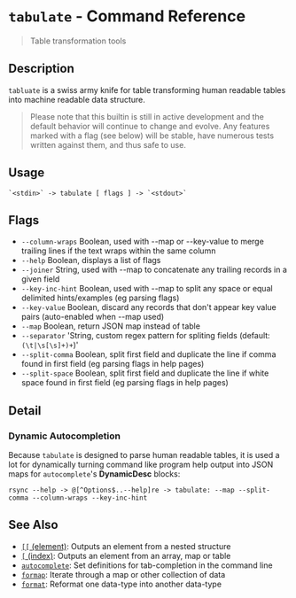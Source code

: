 # `tabulate` - Command Reference

> Table transformation tools

## Description

`tabluate` is a swiss army knife for table transforming human readable tables
into machine readable data structure.

> Please note that this builtin is still in active development and the default
> behavior will continue to change and evolve. Any features marked with a flag
> (see below) will be stable, have numerous tests written against them, and
> thus safe to use.

## Usage

    `<stdin>` -> tabulate [ flags ] -> `<stdout>`

## Flags

- `--column-wraps`
  Boolean, used with --map or --key-value to merge trailing lines if the text wraps within the same column
- `--help`
  Boolean, displays a list of flags
- `--joiner`
  String, used with --map to concatenate any trailing records in a given field
- `--key-inc-hint`
  Boolean, used with --map to split any space or equal delimited hints/examples (eg parsing flags)
- `--key-value`
  Boolean, discard any records that don't appear key value pairs (auto-enabled when --map used)
- `--map`
  Boolean, return JSON map instead of table
- `--separator`
  'String, custom regex pattern for spliting fields (default: `(\t|\s[\s]+)+`)'
- `--split-comma`
  Boolean, split first field and duplicate the line if comma found in first field (eg parsing flags in help pages)
- `--split-space`
  Boolean, split first field and duplicate the line if white space found in first field (eg parsing flags in help pages)

## Detail

### Dynamic Autocompletion

Because `tabulate` is designed to parse human readable tables, it is used a lot
for dynamically turning command like program help output into JSON maps for
`autocomplete`'s **DynamicDesc** blocks:

    rsync --help -> @[^Options$..--help]re -> tabulate: --map --split-comma --column-wraps --key-inc-hint

## See Also

- [`[[` (element)](../commands/element.md):
  Outputs an element from a nested structure
- [`[` (index)](../commands/index.md):
  Outputs an element from an array, map or table
- [`autocomplete`](../commands/autocomplete.md):
  Set definitions for tab-completion in the command line
- [`formap`](../commands/formap.md):
  Iterate through a map or other collection of data
- [`format`](../commands/format.md):
  Reformat one data-type into another data-type
